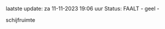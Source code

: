 laatste update: 
za 11-11-2023 19:06   uur 
Status: FAALT - geel - 
<div class="service Y">schijfruimte</div>